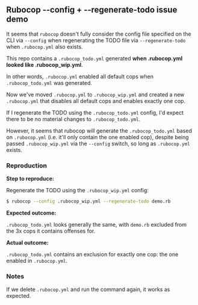 ## Rubocop --config + --regenerate-todo issue demo

It seems that `rubocop` doesn't fully consider the config file specified on the CLI via `--config` when regenerating the TODO file via `--regenerate-todo` when `.rubocop.yml` also exists. 

This repo contains a `.rubocop_todo.yml` generated **when .rubocop.yml looked like .rubocop_wip.yml**.

In other words, `.rubocop.yml` enabled all default cops when `.rubocop_todo.yml` was generated.

Now we've moved `.rubocop.yml` to `.rubocop_wip.yml` and created a new `.rubocop.yml` that disables all default cops and enables exactly one cop.

If I regenerate the TODO using the `.rubocop_todo.yml` config, I'd expect there to be no material changes to `.rubocop_todo.yml`.

However, it seems that rubocop will generate the `.rubocop_todo.yml` based on `.rubocop.yml` (i.e. it'll only contain the one enabled cop), despite being passed `.rubocop_wip.yml` via the `--config` switch, so long as `.rubocop.yml` exists.

### Reproduction

**Step to reproduce:**

Regenerate the TODO using the `.rubocop_wip.yml` config:
  ```bash
  $ rubocop --config .rubocop_wip.yml --regenerate-todo demo.rb
  ```

**Expected outcome:**

`.rubocop_todo.yml` looks generally the same, with `demo.rb` excluded from the 3x cops it contains offenses for.

**Actual outcome:**

`.rubocop_todo.yml` contains an exclusion for exactly one cop: the one enabled in `.rubocop.yml`.

### Notes

If we delete `.rubocop.yml` and run the command again, it works as expected.
